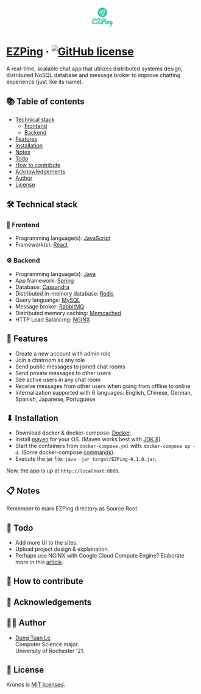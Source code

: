 <p align="center"><img width=12.5% src="https://github.com/dle8/EZPing/blob/master/images/EZPing.png"></p>

# [EZPing](https://github.com/dle8/EZPing) &middot; [![GitHub license](https://img.shields.io/badge/license-MIT-blue.svg)](https://github.com/dle8/Kronos/blob/master/LICENSE)

A real-time, scalable chat app that utilizes distributed systems design, distributed NoSQL database and message broker to improve chatting experience (just like its name).

## 📚 Table of contents

- [Technical stack](#technical-stack)
  - [Frontend](#frontend)
  - [Backend](#backend)
- [Features](#features)
- [Installation](#installation)
- [Notes](#notes)
- [Todo](#todo)
- [How to contribute](#how-to-contribute)
- [Acknowledgements](#acknowledgements)
- [Author](#author)
- [License](#license)

## 🛠 Technical stack

### 📙 Frontend
- Programming language(s): [JavaScript](https://developer.mozilla.org/en-US/docs/Web/JavaScript)
- Framework(s): [React](https://reactjs.org/)

### ⚙ Backend
- Programming language(s): [Java](https://www.java.com/en/download/)
- App framework: [Spring](https://spring.io/)
- Database: [Cassandra](http://cassandra.apache.org/)
- Distributed in-memory database: [Redis](https://redis.io/)
- Query languange: [MySQL](https://www.mysql.com/)
- Message broker: [RabbitMQ](https://www.rabbitmq.com/)
- Distributed memory caching: [Memcached](https://memcached.org/)
- HTTP Load Balancing: [NGINX](https://www.nginx.com/)

## 🚀 Features
- Create a new account with admin role
- Join a chatroom as any role
- Send public messages to joined chat rooms
- Send private messages to other users
- See active users in any chat room
- Receive messages from other users when going from offline to online
- Internalization supported with 6 languages: English, Chinese, German, Spanish, Japanese, Portuguese.

## ⬇ Installation

- Download docker & docker-compose: [Docker](https://docs.docker.com/v17.12/install/#server).
- Install [maven](https://www.baeldung.com/install-maven-on-windows-linux-mac) for your OS. (Maven works best with [JDK 8](https://www.oracle.com/technetwork/java/javase/downloads/jdk8-downloads-2133151.html)).
- Start the containers from ```docker-compose.yml``` with: ```docker-compose up -d```. (Some docker-compose [commands](https://docs.docker.com/compose/gettingstarted/)).
- Execute the jar file: ```java -jar target/EZPing-0.1.0.jar```.

Now, the app is up at ```http://localhost:8080```.

## 📋 Notes

Remember to mark EZPing directory as Source Root.

## 📝 Todo

- Add more UI to the sites.
- Upload project design & explaination.
- Perhaps use NGINX with Google Cloud Compute Engine? Elaborate more in this [article](https://cloud.google.com/community/tutorials/https-load-balancing-nginx).

## 👏 How to contribute

## 🎉 Acknowledgements

## 👨‍💻 Author

- [Dung Tuan Le](https://github.com/dle8) <br/>
Computer Science major.  
University of Rochester '21.  

## 📄 License

Kronos is [MIT licensed](./LICENSE).

